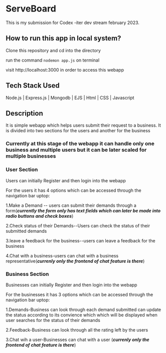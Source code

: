 # ServeBoard

This is my submission for Codex -iter dev stream february 2023.


## How to run this app in local system?

Clone this repository and cd into the directory

run the command `nodemon app.js` on terminal

visit http://localhost:3000 in order to access this webapp


## Tech Stack Used

Node.js | Express.js | Mongodb | EJS | Html | CSS | Javascript

## Description
It is simple webapp which helps users submit their request to a business.
It is divided into two sections for the users and another for the business

### Currently at this stage of the webapp it can handle only one business and multiple users but it can be later scaled for multiple businesses

### User Section

Users can initially Register and then login into the webapp

For the users it has 4 options which can be accessed through the navigation bar uptop:

1.Make a Demand -- users can submit their demands through a form(***currently the form only has text fields which can later be made into radio buttons and check boxes***)

2.Check status of their Demands--Users can check the status of their submitted demands

3.leave a feedback for the business--users can leave a feedback for the business

4.Chat with a business-users can chat with a business representative(***currenly only the frontend of chat feature is there***)



### Business Section

Businesses can initially Register and then login into the webapp

For the businesses it has 3 options which can be accessed through the navigation bar uptop:

1.Demands-Business can look through each demand submitted can update the status according to its convience which which will be displayed when user searches for the status of their demands

2.Feedback-Business can look through all the rating left by the users

3.Chat wih a user-Businesses can chat with a user (***currenly only the frontend of chat feature is there***)
